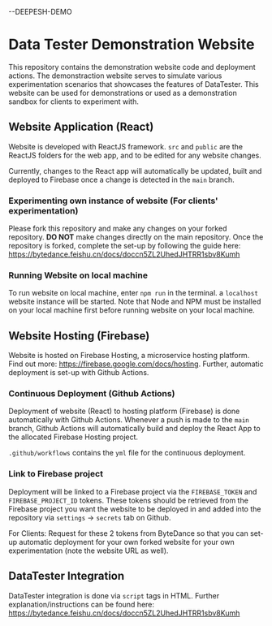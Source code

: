 --DEEPESH-DEMO
# Data Tester Demonstration Website 
This repository contains the demonstration website code and deployment actions. The demonstraction website serves to simulate various experimentation scenarios that showcases the features of DataTester. This website can be used for demonstrations or used as a demonstration sandbox for clients to experiment with.

## Website Application (React)
Website is developed with ReactJS framework. `src` and `public` are the ReactJS folders for the web app, and to be edited for any website changes. 

Currently, changes to the React app will automatically be updated, built and deployed to Firebase once a change is detected in the `main` branch.

### Experimenting own instance of website (For clients' experimentation)
Please fork this repository and make any changes on your forked repository. **DO NOT** make changes directly on the main repository. Once the repository is forked, complete the set-up by following the guide here: https://bytedance.feishu.cn/docs/doccn5ZL2UhedJHTRR1sbv8Kumh 

### Running Website on local machine
To run website on local machine, enter `npm run` in the terminal. a `localhost` website instance will be started. Note that Node and NPM must be installed on your local machine first before running website on your local machine.

## Website Hosting (Firebase)
Website is hosted on Firebase Hosting, a microservice hosting platform. Find out more: https://firebase.google.com/docs/hosting. Further, automatic deployment is set-up with Github Actions.

### Continuous Deployment (Github Actions)
Deployment of website (React) to hosting platform (Firebase) is done automatically with Github Actions. Whenever a push is made to the `main` branch, Github Actions will automatically build and deploy the React App to the allocated Firebase Hosting project.

`.github/workflows` contains the `yml` file for the continuous deployment.

### Link to Firebase project
Deployment will be linked to a Firebase project via the `FIREBASE_TOKEN` and `FIREBASE_PROJECT_ID` tokens. These tokens should be retrieved from the Firebase project you want the website to be deployed in and added into the repository via `settings` -> `secrets` tab on Github. 

For Clients: Request for these 2 tokens from ByteDance so that you can set-up automatic deployment for your own forked website for your own experimentation (note the website URL as well).

## DataTester Integration
DataTester integration is done via `script` tags in HTML. Further explanation/instructions can be found here: https://bytedance.feishu.cn/docs/doccn5ZL2UhedJHTRR1sbv8Kumh


